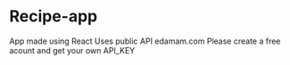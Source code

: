 # Recipe-app

App made using React
Uses public API edamam.com
Please create a free acount and get your own API_KEY
